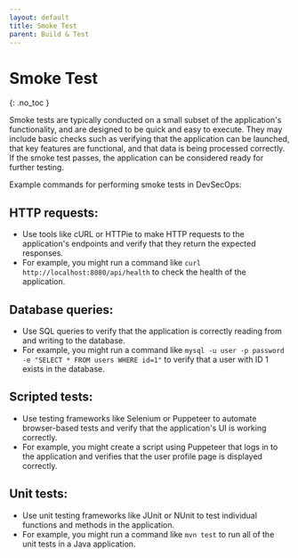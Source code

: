 ```yaml
---
layout: default
title: Smoke Test
parent: Build & Test
---
```


# Smoke Test
{: .no_toc }


Smoke tests are typically conducted on a small subset of the application's functionality, and are designed to be quick and easy to execute. They may include basic checks such as verifying that the application can be launched, that key features are functional, and that data is being processed correctly. If the smoke test passes, the application can be considered ready for further testing.


Example commands for performing smoke tests in DevSecOps:

## HTTP requests:

* Use tools like cURL or HTTPie to make HTTP requests to the application's endpoints and verify that they return the expected responses.
* For example, you might run a command like `curl http://localhost:8080/api/health` to check the health of the application.


## Database queries:

* Use SQL queries to verify that the application is correctly reading from and writing to the database.
* For example, you might run a command like `mysql -u user -p password -e "SELECT * FROM users WHERE id=1"` to verify that a user with ID 1 exists in the database.


## Scripted tests:

* Use testing frameworks like Selenium or Puppeteer to automate browser-based tests and verify that the application's UI is working correctly.
* For example, you might create a script using Puppeteer that logs in to the application and verifies that the user profile page is displayed correctly.


## Unit tests:

* Use unit testing frameworks like JUnit or NUnit to test individual functions and methods in the application.
* For example, you might run a command like `mvn test` to run all of the unit tests in a Java application.
